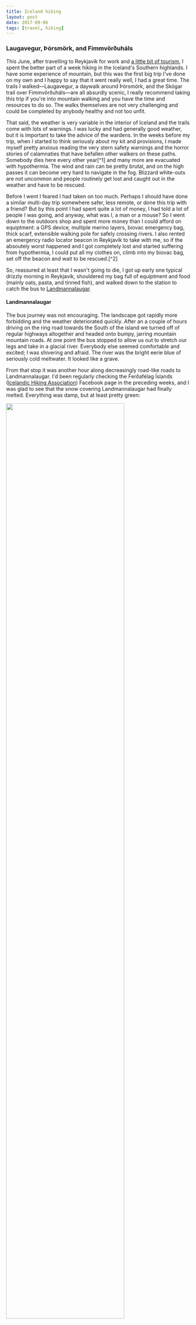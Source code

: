 ```yaml
---
title: Iceland hiking
layout: post
date: 2017-09-06
tags: [travel, hiking]
---
```


### Laugavegur, Þórsmörk, and Fimmvörðuháls

This June, after travelling to Reykjavík for work and [a little bit of tourism](/2017/07/09/reykjavik/), I spent the better part of a week hiking in the Iceland's Southern highlands. I have some experience of mountain, but this was the first big trip I've done on my own and I happy to say that it went really well, I had a great time. The trails I walked&mdash;Laugavegur, a daywalk around Þórsmörk, and the Skógar trail over Fimmvörðuháls&mdash;are all absurdly scenic, I really recommend taking this trip if you're into mountain walking and you have the time and resources to do so. The walks themselves are not very challenging and could be completed by anybody healthy and not too unfit.

That said, the weather is very variable in the interior of Iceland and the trails come with lots of warnings. I was lucky and had generally good weather, but it is important to take the advice of the wardens. In the weeks before my trip, when I started to think seriously about my kit and provisions, I made myself pretty anxious reading the very stern safety warnings and the horror stories of calamnaties that have befallen other walkers on these paths. Somebody dies here every other year[^1] and many more are evacuated with hypothermia. The wind and rain can be pretty brutal, and on the high passes it can become very hard to navigate in the fog. Blizzard white-outs are not uncommon and people routinely get lost and caught out in the weather and have to be rescued.

Before I went I feared I had taken on too much. Perhaps I should have done a similar multi-day trip somewhere safer, less remote, or done this trip with a friend? But by this point I had spent quite a lot of money, I had told a lot of people I was going, and anyway, what was I, a man or a mouse? So I went down to the outdoors shop and spent more money than I could afford on equiptment: a GPS device, multiple merino layers, biovac emergency bag, thick scarf, extensible walking pole for safely crossing rivers. I also rented an emergency radio locator beacon in Reykjavík to take with me, so if the absoutely worst happened and I got completely lost and started suffering from hypothermia, I could put all my clothes on, climb into my biovac bag, set off the beacon and wait to be rescued.[^2]

So, reassured at least that I wasn't going to die, I got up early one typical drizzly morning in Reykjavík, shouldered my bag full of equiptment and food (mainly oats, pasta, and tinned fish), and walked down to the station to catch the bus to [Landmannalaugar](https://en.wikipedia.org/wiki/Landmannalaugar).

#### Landmannalaugar

The bus journey was not encouraging. The landscape got rapidly more forbidding and the weather deteriorated quickly. After an a couple of hours driving on the ring road towards  the South of the island we turned off of regular highways altogether and headed onto bumpy, jarring mountain mountain roads. At one point the bus stopped to allow us out to stretch our legs and take in a glacial river. Everybody else seemed comfortable and excited; I was shivering and afraid. The river was the bright eerie blue of seriously cold meltwater. It looked like a grave.

From that stop it was another hour along decreasingly road-like roads to Landmannalaugar. I'd been regularly checking the Ferðafélag Íslands ([Icelandic Hiking Association](https://www.fi.is/en)) Facebook page in the preceding weeks, and I was glad to see that the snow covering Landmannalaugar had finally melted. Everything was damp, but at least pretty green:

<img class ="displayed" src="/assets/img/2017-07-13/landmannalaugar.jpg" width = 80%>

The first trail I was going to walk was the [Laugavegur](https://en.wikipedia.org/wiki/Laugavegur), which runs 55 very varied km from Landmannalaugar to Þórsmörk. Since we were due to arrive in Landmannalaugar at 1pm, my plan had been to do just a short section of the trail on the first afternoon, 4.5 hours uphill to the FI Hut at the pass at Hrafntinnusker. By the time we arrived though it was clear that it wasn't a good day for walking. The rain was like bullets and my coat was no match, I was extremely cold and damp within a few minutes of being outside. I went to the information hut and they told me that the weather reports from Hrafntinnusker (another 400m higher up and still covered in snow) were sufficiently worrying that the wardens were "strongly advising" walkers to stay the night at Landmannalaugar. So I dropped off my bag in the dorm room in the hut and settled in for the afternoon.[^3]

Besides being the start point of the Laugavegur (and numerous other walks in the area), Landmannalaugar is famous for its hot springs&mdash;"Landmannalaugar" loosely translates as "The Common Man's Pools". I had planned to just take a look at the pools before starting out, but since I was delayed for the day I was able to take a dip. That walking the 100m to the springs outside in the rain in my trunks, but I fugured the water would make up for it. Most people I suppose, when they think of hot springs in Iceland, think of the [Blue Lagoon](http://www.bluelagoon.com/) or similar; the pools at Landmannalaugar are a little less fancy:
<img class ="displayed" src="/assets/img/2017-07-13/landmannalaugar-springs.jpg" width = 80%>
I later found out that the nice even temperature you get at the Blue Lagoon is not an accident: the whole thing was purpose built as a tourist attraction. It turns out real hot springs aren't lovely bathwater rising from the ground. Instead there is a freezing cold river and a few springs of literally boiling water spewing out from underground into it. One sits on the gravelly riverbed and tries to find a position where the hot and cold mix to a bearable medium, getting periodicallly burned or too cold as the wind and currents change. Which is not to say I didn't like it, but it wasn't the luxury experience I had anticipated. I stayed in for about an hour though, huddled around the springs like penguins with the other bathers, trying to ignore the driving rain. It was an experience anyway. When I got out I realised somebody had mistakenly taken my towel and I had to make my way back shivering violently in the rain.

<img class ="displayed" src="/assets/img/2017-07-13/landmannalaugar-campsite.jpg" width = 80%>

#### Day 1: Landmannalaugar &ndash; Álftavatn

<img class ="displayed" src="/assets/img/2017-07-13/day1-hotspot.jpg" width = 80%>

<img class ="displayed" src="/assets/img/2017-07-13/hraftinnusker.jpg" width = 80%>

<img class ="displayed" src="/assets/img/2017-07-13/day1-ryolite.jpg" width = 80%>

Here I was overtaken by people training for the Laugavegur ultramarathon.

First river crossing.

<img class ="displayed" src="/assets/img/2017-07-13/alftavatn-evening.jpg" width = 80%>


#### Day 2: Álftavatn &ndash; Emstrur

<img class ="displayed" src="/assets/img/2017-07-13/alftavatn-morning.jpg" width = 80%>


Quite spread out, so i was lucky to catch up a couple of workers just in time to get a pictture in the world's best posing spot.
<img class ="displayed" src="/assets/img/2017-07-13/day2-pose.jpg" width = 80%>

<img class ="displayed" src="/assets/img/2017-07-13/day2-sunburn.jpg" width = 80%>

LINK TO CANYON PICS

#### Day 3: Emstrur &ndash; Þórsmörk

<img class ="displayed" src="/assets/img/2017-07-13/day3-bird.jpg" width = 80%>

<img class ="displayed" src="/assets/img/2017-07-13/thorsmork-hut.jpg" width = 80%>

<img class ="displayed" src="/assets/img/2017-07-13/thorsmork-above.jpg" width = 80%>

#### Day 4: Daywalk around Þórsmörk, including Rjúpnafell

<img class ="displayed" src="/assets/img/2017-07-13/day4-crag.jpg" width = 80%>

just like in English, Icelandic uses *fell* to mean a small mountain. The Icelandic word for proper-sized mountains is *Fjall* (or *Fjöll* in the plural[^4]).

<img class ="displayed" src="/assets/img/2017-07-13/rjupnafell.jpg" width = 80%>

I was surprised when to discover I had 3G when I got to the top, so I seized the opportunity to show off and [posted a video to mastodon](https://files.mastodon.social/media_attachments/files/000/856/565/original/3b6206bfbcebc110.mp4), which finally got me followed by Eugen. So yeah, I'm big league now.

<img class ="displayed" src="/assets/img/2017-07-13/trollakirkja.jpg" width = 80%>

#### Day 5: Þórsmörk &ndash; Skógar

<img class ="displayed" src="/assets/img/2017-07-13/day5-pole.jpg" width = 80%>

Cross the last bit of snow to the hut.[^5]

<img class ="displayed" src="/assets/img/2017-07-13/day5-snowfield.jpg" width = 80%>

LINK TO ALBUM OF SKOGAR WATERFALLS

<img class ="displayed" src="/assets/img/2017-07-13/amy-waterfall.jpg" width = 80%>

<img class ="displayed" src="/assets/img/2017-07-13/skogafoss.jpg" width = 80%>

<hr>
<div style="font-size: 80%">
[^1]: One death every two years doesn't seem so bad until you consider that no more than 10,000 people walk the Laugavegur trail every year (by my estimate), probably fewer. 20,000:1 chance of death&mdash;still not bad odds. But I had no idea how much experience the typical walker had Laugavegur, perhaps I was less prepared than average and the odds for rubes like me were much worse?
[^2]: I decided that, in the event, I'd probably rather not actually die than risk dying of embarrassment at having to be rescued to be rescued by a big well-prepared Icelandic Real Man. Just.
[^3]: At this time I also realised that the gloves I'd brought with me had a hole in them. Luckily in the high tourist season there's a little shop open at the campsite selling coffess, hot drinks, and extortionitly priced hiking gear. Still afraid of being underequipped in any way, I spent 3500ISK (£25!) on the only gloves they had, these rather natty mittens
<img class ="displayed" src="/assets/img/2017-07-13/mittens.jpg" width = 80%>
I am very attached to these mittens now. I nearly ran off a cliff chasing them when they blew away in the wind. I love them and I'll take on every waliking trip I go on forever.
[^4]: I learned this by trying to translate (with my phone) the poem *Fjöll* by [Jóhannes úr Kötlum](https://en.wikipedia.org/wiki/J%C3%B3hannes_%C3%BAr_K%C3%B6tlum), which somebody had printed and framed and hung on the wall in the Þórsmörk FI hut.
[^5]: I don't know very much about photographic composition, but I think this might be the 'best' photograph I took on the hike. The colours are nice.
</div>
